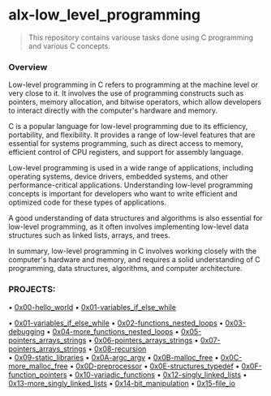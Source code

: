 # alx-low_level_programming

> This repository contains variouse tasks done using C programming and various C concepts.

### Overview

Low-level programming in C refers to programming at the machine level or very close to it. It involves the use of programming constructs such as pointers, memory allocation, and bitwise operators, which allow developers to interact directly with the computer's hardware and memory.

C is a popular language for low-level programming due to its efficiency, portability, and flexibility. It provides a range of low-level features that are essential for systems programming, such as direct access to memory, efficient control of CPU registers, and support for assembly language.

Low-level programming is used in a wide range of applications, including operating systems, device drivers, embedded systems, and other performance-critical applications. Understanding low-level programming concepts is important for developers who want to write efficient and optimized code for these types of applications.

A good understanding of data structures and algorithms is also essential for low-level programming, as it often involves implementing low-level data structures such as linked lists, arrays, and trees.

In summary, low-level programming in C involves working closely with the computer's hardware and memory, and requires a solid understanding of C programming, data structures, algorithms, and computer architecture.

### PROJECTS:

• [0x00-hello_world](0x00-hello_world)
• [0x01-variables_if_else_while](0x01-variables_if_else_while)

• [0x01-variables_if_else_while](0x01-variables_if_else_while)
• [0x02-functions_nested_loops](0x02-functions_nested_loops)
• [0x03-debugging](0x03-debugging)
• [0x04-more_functions_nested_loops](0x04-more_functions_nested_loops)
• [0x05-pointers_arrays_strings](0x05-pointers_arrays_strings)
• [0x06-pointers_arrays_strings](0x06-pointers_arrays_strings)
• [0x07-pointers_arrays_strings](0x07-pointers_arrays_strings)
• [0x08-recursion](0x08-recursion)   
• [0x09-static_libraries](0x09-static_libraries)
• [0x0A-argc_argv](0x0A-argc_argv)
• [0x0B-malloc_free](0x0B-malloc_free)
• [0x0C-more_malloc_free](0x0C-more_malloc_free)
• [0x0D-preprocessor](0x0D-preprocessor)
• [0x0E-structures_typedef](0x0E-structures_typedef)
• [0x0F-function_pointers](0x0F-function_pointers)
• [0x10-variadic_functions](0x10-variadic_functions)
• [0x12-singly_linked_lists](0x12-singly_linked_lists)
• [0x13-more_singly_linked_lists](0x13-more_singly_linked_lists)
• [0x14-bit_manipulation](0x14-bit_manipulation)
• [0x15-file_io](0x15-file_io)

